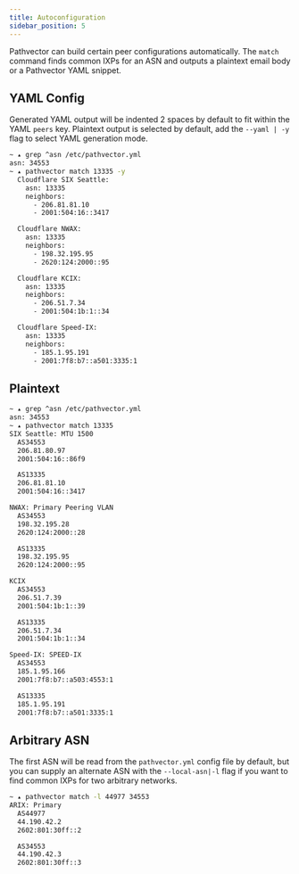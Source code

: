 ```yaml
---
title: Autoconfiguration
sidebar_position: 5
---
```


Pathvector can build certain peer configurations automatically. The `match` command finds common IXPs for an ASN and outputs a plaintext email body or a Pathvector YAML snippet.

## YAML Config

Generated YAML output will be indented 2 spaces by default to fit within the YAML `peers` key. Plaintext output is selected by default, add the `--yaml | -y` flag to select YAML generation mode.

```bash
~ ▴ grep ^asn /etc/pathvector.yml
asn: 34553
~ ▴ pathvector match 13335 -y
  Cloudflare SIX Seattle:
    asn: 13335
    neighbors:
      - 206.81.81.10
      - 2001:504:16::3417

  Cloudflare NWAX:
    asn: 13335
    neighbors:
      - 198.32.195.95
      - 2620:124:2000::95

  Cloudflare KCIX:
    asn: 13335
    neighbors:
      - 206.51.7.34
      - 2001:504:1b:1::34

  Cloudflare Speed-IX:
    asn: 13335
    neighbors:
      - 185.1.95.191
      - 2001:7f8:b7::a501:3335:1
```

## Plaintext

```bash
~ ▴ grep ^asn /etc/pathvector.yml
asn: 34553
~ ▴ pathvector match 13335
SIX Seattle: MTU 1500
  AS34553
  206.81.80.97
  2001:504:16::86f9

  AS13335
  206.81.81.10
  2001:504:16::3417

NWAX: Primary Peering VLAN
  AS34553
  198.32.195.28
  2620:124:2000::28

  AS13335
  198.32.195.95
  2620:124:2000::95

KCIX
  AS34553
  206.51.7.39
  2001:504:1b:1::39

  AS13335
  206.51.7.34
  2001:504:1b:1::34

Speed-IX: SPEED-IX
  AS34553
  185.1.95.166
  2001:7f8:b7::a503:4553:1

  AS13335
  185.1.95.191
  2001:7f8:b7::a501:3335:1
```

## Arbitrary ASN

The first ASN will be read from the `pathvector.yml` config file by default, but you can supply an alternate ASN with the `--local-asn|-l` flag if you want to find common IXPs for two arbitrary networks.

```bash
~ ▴ pathvector match -l 44977 34553
ARIX: Primary
  AS44977
  44.190.42.2
  2602:801:30ff::2

  AS34553
  44.190.42.3
  2602:801:30ff::3
```
